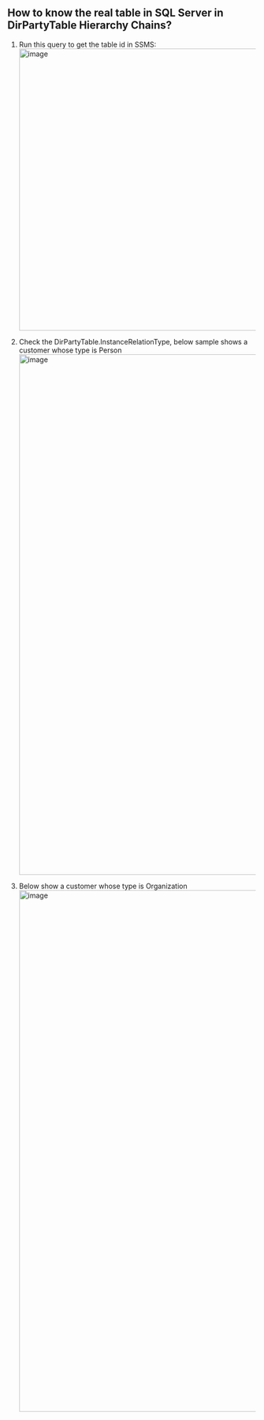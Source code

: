 ## How to know the real table in SQL Server in DirPartyTable Hierarchy Chains?

1. Run this query to get the table id in SSMS:<br/>
  <img width="571" alt="image" src="https://github.com/zhangguanghuib/NewCommerceSDK/assets/14832260/1f44050c-5876-4760-9a2d-30e8db8a163e"><br/>

2.  Check the DirPartyTable.InstanceRelationType, below sample shows a customer whose type is Person<br/>
  <img width="1054" alt="image" src="https://github.com/zhangguanghuib/NewCommerceSDK/assets/14832260/ebb13f58-7cb7-40fa-bcc8-a08e299a425c"><br/>

3. Below show a customer whose type is Organization<br/>
   <img width="1056" alt="image" src="https://github.com/zhangguanghuib/NewCommerceSDK/assets/14832260/834d2b4c-ba8e-4650-a45e-8c9601cbafd7">





